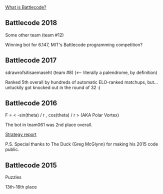 
[What is Battlecode?](http://www.battlecode.org/)

## Battlecode 2018

Some other team (team #12)

Winning bot for 6.147, MIT's Battlecode programming competition?

## Battlecode 2017

sdrawrofsitisaemaseht (team #8) (<-- literally a palendrome, by definition)

Ranked 5th overall by hundreds of automatic ELO-ranked matchups, but... unluckily got knocked out in the round of 32 :(

## Battlecode 2016

F = < -sin(theta) / r , cos(theta) / r > (AKA Polar Vortex)

The bot in team061 was 2nd place overall.

[Strategy report](https://docs.google.com/document/d/132tMZHL0MaxyW_pqoHgDzkqlObx7lupAHxuFqhkuUyc/edit?usp=sharing)

P.S. Special thanks to The Duck (Greg McGlynn) for making his 2015 code public.


## Battlecode 2015

Puzzles

13th-16th place

